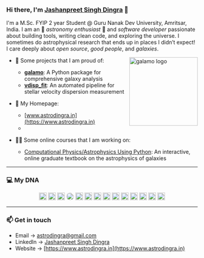 
### Hi there, I'm [Jashanpreet Singh Dingra](https://www.astrodingra.in) 👋

I'm a M.Sc. FYIP 2 year Student @ Guru Nanak Dev University, Amritsar, India. I am an 🌌 *astronomy enthusiast* 🌌 and *software developer* passionate about building tools, writing clean code, and exploring the universe. I sometimes do astrophysical research that ends up in places I didn’t expect! I care deeply about *open source*, *good people*, and *galaxies*.

<a href="https://www.galamo.org" target="_blank"><img align="right" src="https://avatars.githubusercontent.com/u/204757619?s=200&u=a25bb2e77d2962a299f5bc768628abfe577ce5ed&v=4" alt="galamo logo" width=180px height=180px></a>

* 🔭 Some projects that I am proud of:

  * [**galamo**](https://www.galamo.org): A Python package for comprehensive galaxy analysis
  * [**vdisp\_fit**](https://github.com/jsdingra11/vdisp_fit/): An automated pipeline for stellar velocity dispersion measurement

* 🚀 My Homepage:

  * [www.astrodingra.in](https://www.astrodingra.in)
  * 
* 👨‍🏫 Some online courses that I am working on:
  * [Computational Physics/Astrophysics Using Python](https://github.com/GNDU-Physics/gndu_python25): An interactive, online graduate textbook on the astrophysics of galaxies

---

### 💻 My DNA

<p align="center">
  <img src="https://cdn.jsdelivr.net/gh/devicons/devicon/icons/python/python-original.svg" width="20" height="20"/>
  <img src="https://cdn.jsdelivr.net/gh/devicons/devicon/icons/julia/julia-original.svg" width="20" height="20"/>
  <img src="https://cdn.jsdelivr.net/gh/devicons/devicon/icons/r/r-original.svg" width="20" height="20"/>
  <img src="https://upload.wikimedia.org/wikipedia/commons/2/21/Matlab_Logo.png" width="20" height="20" style="border-radius:50%"/>
  <img src="https://cdn.jsdelivr.net/gh/devicons/devicon/icons/mysql/mysql-original.svg" width="20" height="20"/>
  <img src="https://cdn.jsdelivr.net/gh/devicons/devicon/icons/html5/html5-original.svg" width="20" height="20"/>
  <img src="https://cdn.jsdelivr.net/gh/devicons/devicon/icons/css3/css3-original.svg" width="20" height="20"/>
  <img src="https://cdn.jsdelivr.net/gh/devicons/devicon/icons/javascript/javascript-original.svg" width="20" height="20"/>
  <img src="https://cdn.jsdelivr.net/gh/devicons/devicon/icons/php/php-original.svg" width="20" height="20"/>
  <img src="https://cdn.jsdelivr.net/gh/devicons/devicon/icons/arduino/arduino-original.svg" width="20" height="20"/>
  <img src="https://cdn.jsdelivr.net/gh/devicons/devicon/icons/c/c-original.svg" width="20" height="20"/>
  <img src="https://cdn.jsdelivr.net/gh/devicons/devicon/icons/cplusplus/cplusplus-original.svg" width="20" height="20"/>
  <img src="https://cdn.jsdelivr.net/gh/devicons/devicon/icons/react/react-original.svg" width="20" height="20"/>
  <img src="https://cdn.jsdelivr.net/gh/devicons/devicon/icons/docker/docker-original.svg" width="20" height="20"/>
</p>

---

### 📫 Get in touch

* Email → [astrodingra@gmail.com](mailto:astrodingra@gmail.com)
* LinkedIn → [Jashanpreet Singh Dingra](https://www.linkedin.com/in/jashanpreet-singh-dingra-2046b4206/)
* Website → [https://www.astrodingra.in](https://www.astrodingra.in)
